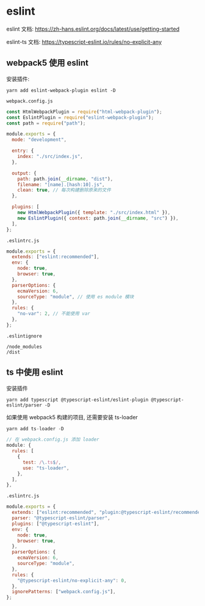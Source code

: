 # eslint

eslint 文档: <https://zh-hans.eslint.org/docs/latest/use/getting-started>

eslint-ts 文档: <https://typescript-eslint.io/rules/no-explicit-any>

## webpack5 使用 eslint

安装插件:

```
yarn add eslint-webpack-plugin eslint -D
```

`webpack.config.js`

```javascript
const HtmlWebpackPlugin = require("html-webpack-plugin");
const EslintPlugin = require("eslint-webpack-plugin");
const path = require("path");

module.exports = {
  mode: "development",

  entry: {
    index: "./src/index.js",
  },

  output: {
    path: path.join(__dirname, "dist"),
    filename: "[name].[hash:10].js",
    clean: true, // 每次构建删除原来的文件
  },

  plugins: [
    new HtmlWebpackPlugin({ template: "./src/index.html" }),
    new EslintPlugin({ context: path.join(__dirname, "src") }),
  ],
};
```

`.eslintrc.js`

```javascript
module.exports = {
  extends: ["eslint:recommended"],
  env: {
    node: true,
    browser: true,
  },
  parserOptions: {
    ecmaVersion: 6,
    sourceType: "module", // 使用 es module 模块
  },
  rules: {
    "no-var": 2, // 不能使用 var
  },
};
```

`.eslintignore`

```
/node_modules
/dist
```

## ts 中使用 eslint

安装插件

```
yarn add typescript @typescript-eslint/eslint-plugin @typescript-eslint/parser -D
```

如果使用 webpack5 构建的项目, 还需要安装 ts-loader

```js
yarn add ts-loader -D

// 在 webpack.config.js 添加 loader
module: {
  rules: [
    {
      test: /\.ts$/,
      use: "ts-loader",
    },
  ],
},
```

`.eslintrc.js`

```javascript
module.exports = {
  extends: ["eslint:recommended", "plugin:@typescript-eslint/recommended"],
  parser: "@typescript-eslint/parser",
  plugins: ["@typescript-eslint"],
  env: {
    node: true,
    browser: true,
  },
  parserOptions: {
    ecmaVersion: 6,
    sourceType: "module",
  },
  rules: {
    "@typescript-eslint/no-explicit-any": 0,
  },
  ignorePatterns: ["webpack.config.js"],
};
```
